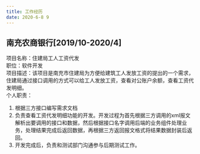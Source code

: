 ```yaml
---
title: 工作经历
date: 2020-6-8 9
---
```


## 南充农商银行[2019/10-2020/4]

项目名称：住建局工人工资代发  
职位：软件开发  
项目描述：该项目是南充市住建局为方便给建筑工人发放工资的提出的一个需求，住建局通过接口调用的方式可以给工人发放工资，查看对公账户余额，查看工资代发明细。  
个人职责：  
1.	根据三方接口编写需求文档
2.	负责查看工资代发明细功能的开发。开发过程为首先根据三方调用的xml报文解析出要调用的接口和数据，然后根据接口名字调用后端的业务组件处理业务，处理结果完成后返回数据，再根据三方返回报文格式将结果数据封装后返回。
3.	开发完成后，负责和测试部门沟通参与后期测试工作。
